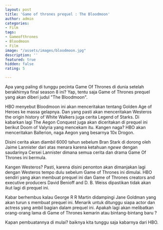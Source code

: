 ```yaml
---
layout: post
title: 'Game of thrones prequel : The Bloodmoon'
author: admin
categories:
- Film
tags:
- Gameofthrones
- Bloodmoon
- Film
image: "/assets/images/bloodmoon.jpg"
description: ''
featured: true
hidden: false
rating: 5

---
```

Apa yang paling di tunggu pecinta Game Of Thrones di dunia setelah berakhirnya final season 8 ini? Yap, tentu saja Game of Thrones prequel yang akan diberi judul "The Bloodmoon".

HBO menyebut Bloodmoon ini akan menceritakan tentang Golden Age of Heroes ke massa gelapnya. Dan yang pasti akan menceritakan Westeros the origin history of White Walkers juga cerita Legend of Starks. Di kabarkan lagi The Aegon Conquest juga akan diceritakan di prequel ini berikut Doom of Valyria yang mencekam itu. Kangen naga? HBO akan menceritakan Ballerion, naga Aegon yang besarnya 10x Drogon.

Disini cerita akan diambil 6000 tahun sebelum Bran Stark di dorong oleh Jaime Lannister dari atas menara karena ketahuan _ngewe_ dengan saudarinya Cersei Lannister dimana semua cerita dan drama Game Of Thrones ini bermula.

Kangen Westeros? Pasti, karena disini penonton akan dimanjakan lagi dengan Westeros tempo dulu sebelum Game of Thrones ini dimulai. HBO sendiri yang akan membuat prequel ini dan Game of Thrones creators and executive producers David Benioff and D. B. Weiss dipastikan tidak akan ikut lagi di prequel ini.

Kabar berhembus kalau George R R Martin didampingi Jane Goldman yang akan turun s membuat prequel ini. Menarik untuk ditunggu siapa actor dan actress yang ambil bagian dalam prequel ini. Apakah lagi akan melibatkan orang-orang lama di Game of Thrones kemarin atau bintang-bintang baru ?

Kapan pembuatannya di mulai? baiknya kita tunggu saja kabarnya dari HBO.
